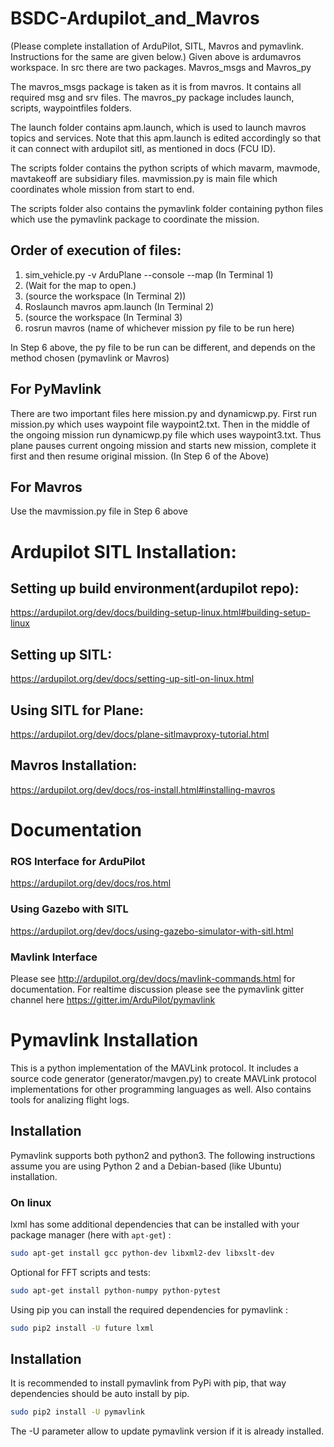 # BSDC-Ardupilot_and_Mavros
(Please complete installation of ArduPilot, SITL, Mavros and pymavlink. Instructions for the same are given below.)
Given above is ardumavros workspace. In src there are two packages. Mavros_msgs and Mavros_py

The mavros_msgs package is taken as it is from mavros. It contains all required msg and srv files.
The mavros_py package includes launch, scripts, waypointfiles folders.

The launch folder contains apm.launch, which is used to launch mavros topics and services. Note that this apm.launch is edited accordingly so that it can connect with ardupilot sitl, as mentioned in docs (FCU ID).

The scripts folder contains the python scripts of which mavarm, mavmode, mavtakeoff are subsidiary files. mavmission.py is main file which coordinates whole mission from start to end.

The scripts folder also contains the pymavlink folder containing python files which use the pymavlink package to coordinate the  mission.

## Order of execution of files:
1.  sim_vehicle.py -v ArduPlane --console --map (In Terminal 1)
2.  (Wait for the map to open.)
3.  (source the workspace (In Terminal 2))
4.  Roslaunch mavros apm.launch (In Terminal 2)
5.  (source the workspace (In Terminal 3)
6.  rosrun mavros (name of whichever mission py file to be run here)

In Step 6 above, the py file to be run can be different, and depends on the method chosen (pymavlink or Mavros)

## For PyMavlink
There are two important files here mission.py and dynamicwp.py. First run mission.py which uses waypoint file waypoint2.txt. Then in the middle of the ongoing mission run dynamicwp.py file which uses waypoint3.txt. Thus plane pauses current ongoing mission and starts new mission, complete it  first and then resume original mission. (In Step 6 of the Above)

## For Mavros
Use the mavmission.py file in Step 6 above


# Ardupilot SITL Installation:
## Setting up build environment(ardupilot repo):
https://ardupilot.org/dev/docs/building-setup-linux.html#building-setup-linux

## Setting up SITL:
https://ardupilot.org/dev/docs/setting-up-sitl-on-linux.html

## Using SITL for Plane:
https://ardupilot.org/dev/docs/plane-sitlmavproxy-tutorial.html

## Mavros Installation:
https://ardupilot.org/dev/docs/ros-install.html#installing-mavros

# Documentation
### ROS Interface for ArduPilot
https://ardupilot.org/dev/docs/ros.html
### Using Gazebo with SITL
https://ardupilot.org/dev/docs/using-gazebo-simulator-with-sitl.html
### Mavlink Interface
Please see http://ardupilot.org/dev/docs/mavlink-commands.html for documentation.
For realtime discussion please see the pymavlink gitter channel here
https://gitter.im/ArduPilot/pymavlink

# Pymavlink Installation
This is a python implementation of the MAVLink protocol.
It includes a source code generator (generator/mavgen.py) to create MAVLink protocol implementations for other programming languages as well.
Also contains tools for analizing flight logs.

## Installation 
Pymavlink supports both python2 and python3.
The following instructions assume you are using Python 2 and a Debian-based (like Ubuntu) installation.

### On linux
lxml has some additional dependencies that can be installed with your package manager (here with `apt-get`) :
```bash
sudo apt-get install gcc python-dev libxml2-dev libxslt-dev
```
Optional for FFT scripts and tests:
```bash
sudo apt-get install python-numpy python-pytest
```
Using pip you can install the required dependencies for pymavlink :
```bash
sudo pip2 install -U future lxml
```
## Installation
It is recommended to install pymavlink from PyPi with pip, that way dependencies should be auto install by pip.
```bash
sudo pip2 install -U pymavlink
```
The -U parameter allow to update pymavlink version if it is already installed.
